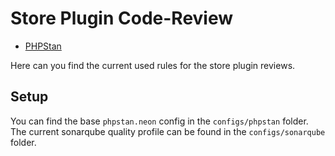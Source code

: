 # Store Plugin Code-Review

* [PHPStan](https://github.com/phpstan/phpstan)

Here can you find the current used rules for the store plugin reviews.

## Setup

You can find the base `phpstan.neon` config in the `configs/phpstan` folder.
The current sonarqube quality profile can be found in the `configs/sonarqube` folder. 
